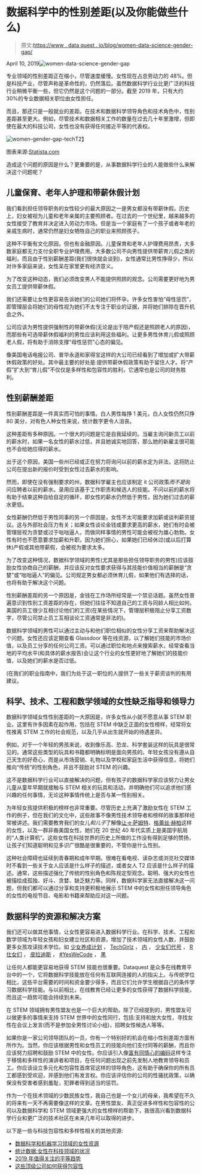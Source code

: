 # 数据科学中的性别差距(以及你能做些什么)

> 原文:[https://www . data quest . io/blog/women-data-science-gender-gap/](https://www.dataquest.io/blog/women-data-science-gender-gap/)

April 10, 2019![women-data-science-gender-gap](../Images/ea58a331414f541d8b52003e6725f35c.png)

专业领域的性别差距正在缩小，尽管速度缓慢。女性现在占总劳动力的 48%。但是科技产业，尽管声称是革命性的，仍然落后。虽然数据科学行业比更广泛的科技行业稍微平衡一些，但它仍然是这个问题的一部分。截至 2019 年，只有大约 30%的专业数据相关职位由女性担任。

而且，那还只是一般就业的差距。在技术和数据科学领导角色和技术角色中，性别差距甚至更大。例如，尽管技术和数据相关工作的数量在过去几十年里激增，但即使在最大的科技公司，女性也没有获得任何接近平等的代表权。

![women-gender-gap-tech](../Images/e5c1a02f3c40e5847be0942da61abab0.png "chartoftheday_4467_female_employees_at_tech_companies_n")T2】

图表来源:[Statista.com](https://www.statista.com/chart/4467/female-employees-at-tech-companies/)

造成这个问题的原因是什么？更重要的是，从事数据科学行业的人能做些什么来解决这个问题呢？

## 儿童保育、老年人护理和带薪休假计划

我们看到担任领导职务的女性较少的最大原因之一是男女都没有带薪休假。历史上，妇女被视为儿童和老年亲属的主要照顾者。在过去的一个世纪里，越来越多的女性接受了教育并决定进入劳动力市场。但是当一个家庭有了一个孩子或者年老的亲戚生病时，通常仍然是妇女牺牲自己的职业来照顾孩子。

这种不平衡有文化原因，但也有金融原因。儿童保育和老年人护理费用昂贵，大多数家庭都无力支付全职专业护理费用。大多数公司不向男性提供带薪育儿假之类的福利，而且由于性别薪酬差距(我们很快就会谈到)，女性通常比男性挣得少，所以对许多家庭来说，女性呆在家里更有经济意义。

为了改变这种动态，我们必须改变男人不能提供照顾的观念。公司需要更好地为男女员工提供带薪休假。

我们还需要让女性更容易告诉她们的公司她们将怀孕。许多女性害怕“母性惩罚”，即管理层会将她们的母性视为她们不太专注于职业的证据，并将她们排除在晋升机会之外。

公司应该为男性提供强制性的带薪休假(无论是出于陪产假还是照顾老人的原因)，而那些有可选带薪休假福利的男性应该利用这些福利。让更多男性休育儿假或照顾老人假，将有助于消除支撑“母性惩罚”心态的偏见。

像美国电话电报公司、普华永道和家得宝这样的大公司已经看到了增加或扩大带薪休假政策的好处。其中最主要的好处是:提供带薪休假政策有助于留住人才。将“产假”扩大到“育儿假”不仅仅是多样性和包容性的胜利，它通常也是公司的财务胜利。

## 性别薪酬差距

性别薪酬差距是一件真实而可怕的事情。白人男性每挣 1 美元，白人女性仍然只挣 80 美分，对有色人种女性来说，统计数字更令人沮丧。

这种差距有多种原因。一个很大的问题是它是自我延续的。当雇主询问新员工以前的薪水时，如果一名女性的薪水过低，并且她诚实地回答，那么她的新雇主很可能也不会给她应得的薪水。

出于这个原因，美国一些州已经或正在努力将询问以前的薪水定为非法，这将防止公司在提出新的报价时受到女性过去薪水的影响。

然而，即使在没有强制要求的州，数据科学雇主也应该制定 it 公司政策*而不是*询问应聘者以前的薪水。录用应该基于工作职责和候选人的技能。不问以前的薪水将有助于结束这种自给自足的循环，即女性的薪水仍然低于男性，因为她们过去的薪水更低。

女性薪酬仍然低于男性同事的另一个原因是，女性不太可能要求加薪或谈判薪资提议。这与外部社会压力有关；如果女性谈论金钱或要求更高的薪水，她们有时会被管理层视为贪婪或过于咄咄逼人，而做同样事情的男性可能会被视为雄心勃勃。女性有时也不愿意要求加薪和升职，因为她们担心，如果她们已经休过(或以后打算休)产假或其他带薪假，会被视为要求太多。

为了改变这种情况，数据科学领域的男性(尤其是那些担任领导职务的男性)应该鼓励女性协商自己的薪酬，并应该反对女性要求获得与其技能价值相当的薪酬是“贪婪”或“咄咄逼人”的偏见。公司规定男女都必须休育儿假，如果他们有选择的话，也将有助于解决这个问题。

性别薪酬差距的另一个原因是，金钱在工作场所经常是一个禁忌话题。虽然女性普遍意识到性别工资差距的存在，但她们往往不知道自己的工资与同龄人相比如何。美国的员工很少互相讨论他们的工资(在某些情况下，管理层积极阻止分享工资数字，尽管公司禁止员工互相谈论工资通常是非法的)。

数据科学领域的男性可以通过主动与和他们职位相似的女性分享工资来帮助解决这个问题。女性还应该定期查看 Glassdoor 等在线资源，以了解她们技能的市场价值，以及员工分享的任何公司工资。可以通过职位和地点来搜索薪水，经常查看当地的平均水平(和具体的薪水报告)会让这个行业的女性更好地了解她们的技能价值，以及她们的薪水是否过低。

(在我们的职业指南中，我们为处于这一职位的人提供了一些关于薪资谈判的有用建议。

## 科学、技术、工程和数学领域的女性缺乏指导和领导力

数据科学领域女性性别差距的一大原因是，许多女性从小就不愿意从事 STEM 职业。这里有许多因素在起作用，包括在 STEM 中缺乏正面的女性榜样，经常将女性推离 STEM 工作的社会规范，以及几乎从出生就开始的待遇差异。

例如，对于一个年轻的男孩来说，收到像乐高、恐龙、科学套装这样的玩具是很常见的。通常这些类型的玩具和书籍都明确标明是面向男孩的。年轻女孩没有遵从自己天生的好奇心，而是从市场营销、礼物以及学校和家庭生活中获得信息，将她们推向“传统”的性别角色，并且不鼓励对 STEM 的兴趣。

这不是数据科学行业可以直接解决的问题，但有孩子的数据科学家应该努力让男女儿童从童年早期就接触与 STEM 相关的玩具和活动，并明确他们可以追求他们感兴趣的任何事情，无论这种事情传统上是否与某一性别相关。

为年轻女孩提供积极的榜样也非常重要。尽管历史上充满了激励女性在 STEM 工作的例子，但在我们的文化中，这些故事不像男性技术领导者和榜样的故事那样经常被讲述。我们需要教育我们的女儿*和儿子*了解像[让·e·萨姆特](https://en.wikipedia.org/wiki/Jean_E._Sammet)、[格蕾丝·赫柏](https://en.wikipedia.org/wiki/Grace_Hopper)这样的女性，以及一群非裔美国女性，她们在 20 世纪 40 年代实质上是美国宇航局的“人类计算机”。这些女性在科技世界的历史上所做的工作没有得到足够的赞扬，让孩子们知道聪明和见多识广很酷是很重要的，不管你是什么性别。

这种社会障碍也延续到青春期和成年早期。很难在看电视、读杂志或浏览社交媒体时不看到一些关于女人应该是什么样子的描述，或者女人 T2 应该是什么样子的描述。通常，这些描述强化了传统的性别角色和陈规定型观念。聪明、强大的女性也被描绘成孤独、好斗、贪婪、缺乏魅力等。同样，数据科学家无法直接解决这一问题，但我们都可以通过分享和支持更积极地展示 STEM 中的女性和担任领导角色的女性的电视节目、电影和书籍来帮助应对这一问题。

## 数据科学的资源和解决方案

我们还可以做其他事情，让女性更容易进入数据科学行业。在科学、技术、工程和数学领域为年轻女孩和妇女建立社区和资源，增加了技术领域的女性人数，并鼓励更多女孩攻读技术学位。如 [<u>少女养成计划</u>](https://www.girldevelopit.com/) ， [<u>TechGirlz</u>](https://www.techgirlz.org/) ， [<u>内</u>](https://gowithin.co/) ， [<u>少女们代号</u>](https://girlswhocode.com/) ， [<u>R 仕女们</u>](https://rladies.org/) ， [<u>皮拉迪斯</u>](https://www.pyladies.com/) ， [<u>#YesWeCode</u>](https://www.yeswecode.org/) ， [<u>黑</u>](https://www.blackgirlscode.com/)

让任何人都能更容易地获得 STEM 技能也很重要。Dataquest 是众多在线教育平台中的一个，它将数据科学技能放在任何有互联网连接的人的指尖上。与传统学位相比，这些平台需要的时间和资金要少得多，而且它们允许学生根据自己的条件学习数据科学技能。与以前相比，在线教育已经让更多的女性获得了数据科学技能，而且这一趋势可能会持续到未来。

在 STEM 领域拥有男性盟友也是一个巨大的帮助。除了已经提到的，男性盟友可以做更多的事情来支持 STEM 世界中的女性同行，包括:支持和放大女性，寻找女性在会议上发言(而不是参加全男性讨论小组)，招聘女性候选人等等。

如果你是一家公司领导团队的一员，你有一个特别好的机会在缩小性别差距方面有所作为。当然，你应该根据男性和女性员工的技能向他们支付同等的薪酬，而且你应该努力招聘和鼓励 STEM 中的女性。你应该引入像[富有同情心的编码](https://compassionatecoding.com/)这样专注于移情和多样性的演讲者和项目，在任何问题出现之前先发制人地教育领导和员工。你应该设立多元化和包容性首席官这样的领导角色，这有助于确保你的所有员工都感到受欢迎，并感到他们有发言权。你应该评估你的公司的性骚扰政策，以确保没有受害者感到羞耻，犯罪者得到适当的惩罚。

作为一个在技术领域的少数民族女性，我自己也是一个女儿的母亲，我希望在不久的将来有一天不再需要像这样的文章。在男性盟友、真正促进多样性和包容性的公司以及数据科学和 STEM 领域更强大的女性榜样的帮助下，我很高兴看到数据科学行业和更广泛的技术社区在未来几年可以取得的进步。

以下是一些与科技包容性和多样性相关的其他资源:

*   [数据科学和机器学习领域的女性资源](https://www.kdnuggets.com/2018/06/resources-women-data-science-machine-learning.html)
*   [统计数据:女性在科技领域的状况](https://www.dreamhost.com/blog/state-of-women-in-tech/)
*   [2019 年值得关注的平等趋势](https://www.forbes.com/sites/shelleyzalis/2019/01/04/6-equality-trends-to-watch-in-2019/#2d6525de4ad4)
*   [这些顶级公司如何获得包容性](https://www.fastcompany.com/3067346/how-these-top-companies-are-getting-inclusion-right)